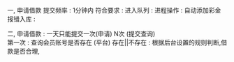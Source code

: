 一,	申请借款
	提交频率 : 1分钟内
	符合要求 :
	进入队列 :
	进程操作 : 自动添加彩金
	报错入库 :

二, 申请借款 : 一天只能提交一次(申请) N次 (提交查询)	
	第一次	: 查询会员账号是否存在 (平台) 存在||不存在
			: 根据后台设置的规则判断,借款是否合理,